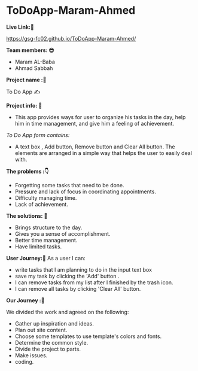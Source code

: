 # ToDoApp-Maram-Ahmed
**Live Link:👀**

https://gsg-fc02.github.io/ToDoApp-Maram-Ahmed/

**Team members: 😎**
* Maram AL-Baba
* Ahmad Sabbah

**Project name :📍**
 
To Do App ✍

**Project info: 👀**
* This app provides ways for user to organize his tasks in the day, help him in time management, and give him a feeling of achievement.

*To Do App form contains:*
*  A text box , Add button, Remove button and Clear All button. The elements are arranged in a simple way that helps the user to easily deal with.


**The problems :👇**
* Forgetting some tasks that need to be done.
* Pressure and lack of focus in coordinating appointments.
* Difficulty managing time.
* Lack of achievement.

**The solutions: 🤞**
* Brings structure to the day.
* Gives you a sense of accomplishment.
* Better time management.
* Have limited tasks.


**User Journey:🤠**
As a user I can:
* write tasks that I am planning to do in the input text box 
* save my task by clicking the 'Add' button .
* I can remove tasks from my list after I finished by the trash icon.
* I can remove all tasks by clicking 'Clear All' button.

**Our Journey :🚀**

We divided the work and agreed on the following:
* Gather up inspiration and ideas.
* Plan out site content.
* Choose some templates to use template's colors and fonts.
* Determine the common style.
* Divide the project to parts.
* Make issues.
* coding.
